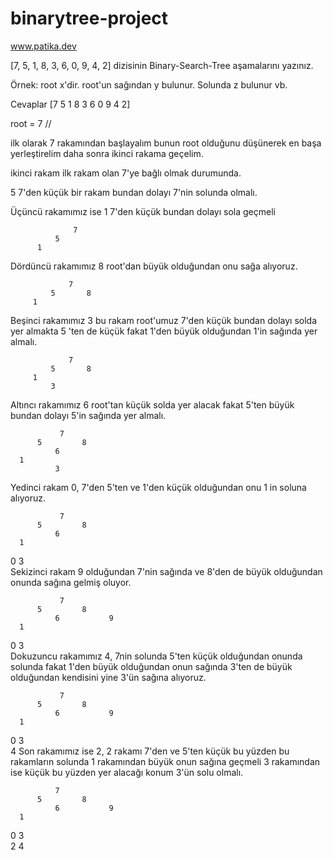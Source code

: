 # binarytree-project
www.patika.dev


[7, 5, 1, 8, 3, 6, 0, 9, 4, 2] dizisinin Binary-Search-Tree aşamalarını yazınız.

Örnek: root x'dir. root'un sağından y bulunur. Solunda z bulunur vb.

Cevaplar
[7 5 1 8 3 6 0 9 4 2]

root = 7 //

ilk olarak 7 rakamından başlayalım bunun root olduğunu düşünerek en başa yerleştirelim daha sonra ikinci rakama geçelim.

ikinci rakam ilk rakam olan 7'ye bağlı olmak durumunda.

5 7'den küçük bir rakam bundan dolayı 7'nin solunda olmalı.

Üçüncü rakamımız ise 1 7'den küçük bundan dolayı sola geçmeli

                  7
              5       
          1    
Dördüncü rakamımız 8 root'dan büyük olduğundan onu sağa alıyoruz.

                 7
             5       8 
         1  
Beşinci rakamımız 3 bu rakam root'umuz 7'den küçük bundan dolayı solda yer almakta 5 'ten de küçük fakat 1'den büyük olduğundan 1'in sağında yer almalı.

                 7
             5       8 
         1 
             3   
Altıncı rakamımız 6 root'tan küçük solda yer alacak fakat 5'ten büyük bundan dolayı 5'in sağında yer almalı.

               7
          5         8 
              6
      1 
              3  
Yedinci rakam 0, 7'den 5'ten ve 1'den küçük olduğundan onu 1 in soluna alıyoruz.

               7
          5         8 
              6
      1 
  0       3  
Sekizinci rakam 9 olduğundan 7'nin sağında ve 8'den de büyük olduğundan onunda sağına gelmiş oluyor.

               7
          5         8 
              6           9
      1 
  0       3  
Dokuzuncu rakamımız 4, 7nin solunda 5'ten küçük olduğundan onunda solunda fakat 1'den büyük olduğundan onun sağında 3'ten de büyük olduğundan kendisini yine 3'ün sağına alıyoruz.

               7
          5         8 
              6           9
      1 
  0       3  
              4
Son rakamımız ise 2, 2 rakamı 7'den ve 5'ten küçük bu yüzden bu rakamların solunda 1 rakamından büyük onun sağına geçmeli 3 rakamından ise küçük bu yüzden yer alacağı konum 3'ün solu olmalı.

              7
          5         8 
              6           9
      1 
  0       3  
      2       4

